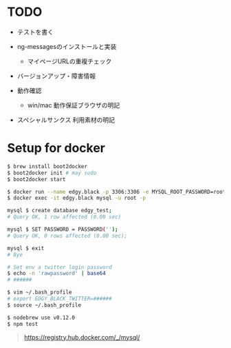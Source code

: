 # TODO
* テストを書く
* ng-messagesのインストールと実装
  * マイページURLの重複チェック
* バージョンアップ・障害情報

* 動作確認
  * win/mac 動作保証ブラウザの明記
* スペシャルサンクス 利用素材の明記

# Setup for docker
```bash
$ brew install boot2docker
$ boot2docker init # may sudo
$ boot2docker start

$ docker run --name edgy.black -p 3306:3306 -e MYSQL_ROOT_PASSWORD=root -d mysql
$ docker exec -it edgy.black mysql -u root -p

mysql $ create database edgy_test;
# Query OK, 1 row affected (0.00 sec)

mysql $ SET PASSWORD = PASSWORD('');
# Query OK, 0 rows affected (0.00 sec);

mysql $ exit
# Bye

# Set env a twitter login password
$ echo -n 'rawpassword' | base64
# ######

$ vim ~/.bash_profile
# export EDGY_BLACK_TWITTER=######
$ source ~/.bash_profile

$ nodebrew use v0.12.0
$ npm test
```

> https://registry.hub.docker.com/_/mysql/